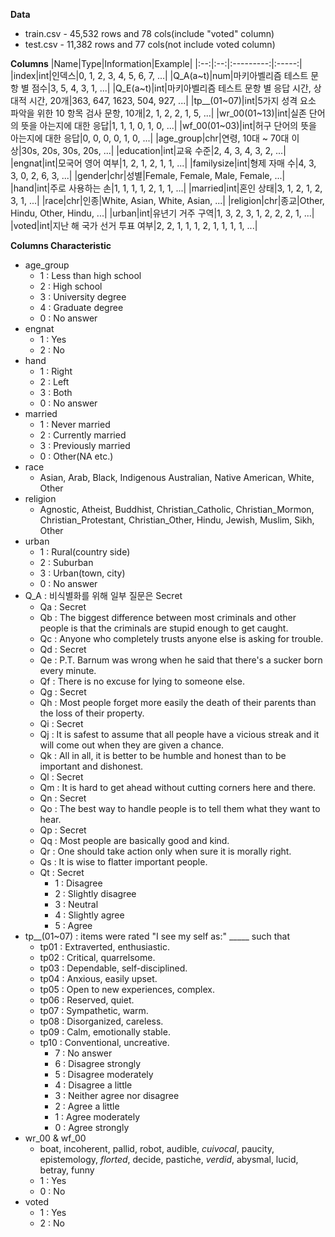 **Data**
* train.csv - 45,532 rows and 78 cols(include "voted" column)
* test.csv - 11,382 rows and 77 cols(not include voted column)  

**Columns**
|Name|Type|Information|Example|
|:--:|:--:|:---------:|:-----:|
|index|int|인덱스|0, 1, 2, 3, 4, 5, 6, 7, ...|
|Q_A(a~t)|num|마키아벨리즘 테스트 문항 별 점수|3, 5, 4, 3, 1, ...|
|Q_E(a~t)|int|마키아벨리즘 테스트 문항 별 응답 시간, 상대적 시간, 20개|363, 647, 1623, 504, 927, ...|
|tp__(01~07)|int|5가지 성격 요소 파악을 위한 10 항목 검사 문항, 10개|2, 1, 2, 2, 1, 5, ...|
|wr_00(01~13)|int|실존 단어의 뜻을 아는지에 대한 응답|1, 1, 1, 0, 1, 0, ...|
|wf_00(01~03)|int|허구 단어의 뜻을 아는지에 대한 응답|0, 0, 0, 0, 1, 0, ...|
|age_group|chr|연령, 10대 ~ 70대 이상|30s, 20s, 30s, 20s, ...|
|education|int|교육 수준|2, 4, 3, 4, 3, 2, ...|
|engnat|int|모국어 영어 여부|1, 2, 1, 2, 1, 1, ...|
|familysize|int|형제 자매 수|4, 3, 3, 0, 2, 6, 3, ...|
|gender|chr|성별|Female, Female, Male, Female, ...|
|hand|int|주로 사용하는 손|1, 1, 1, 1, 2, 1, 1, ...|
|married|int|혼인 상태|3, 1, 2, 1, 2, 3, 1, ...|
|race|chr|인종|White, Asian, White, Asian, ...|
|religion|chr|종교|Other, Hindu, Other, Hindu, ...|
|urban|int|유년기 거주 구역|1, 3, 2, 3, 1, 2, 2, 2, 1, ...|
|voted|int|지난 해 국가 선거 투표 여부|2, 2, 1, 1, 1, 2, 1, 1, 1, 1, ...|

**Columns Characteristic**
- age_group  
  - 1 : Less than high school  
  - 2 : High school  
  - 3 : University degree  
  - 4 : Graduate degree  
  - 0 : No answer  
- engnat
  - 1 : Yes  
  - 2 : No  
- hand  
  - 1 : Right  
  - 2 : Left  
  - 3 : Both  
  - 0 : No answer  
- married  
  - 1 : Never married  
  - 2 : Currently married  
  - 3 : Previously married  
  - 0 : Other(NA etc.)
- race  
  - Asian, Arab, Black, Indigenous Australian, Native American, White, Other
- religion  
  - Agnostic, Atheist, Buddhist, Christian_Catholic, Christian_Mormon, Christian_Protestant, Christian_Other, Hindu, Jewish, Muslim, Sikh, Other
- urban
  - 1 : Rural(country side)
  - 2 : Suburban
  - 3 : Urban(town, city)
  - 0 : No answer
- Q_A : 비식별화를 위해 일부 질문은 Secret  
  - Qa : Secret
  - Qb : The biggest difference between most criminals and other people is that the criminals are stupid enough to get caught.
  - Qc : Anyone who completely trusts anyone else is asking for trouble.
  - Qd : Secret
  - Qe : P.T. Barnum was wrong when he said that there's a sucker born every minute.
  - Qf : There is no excuse for lying to someone else.
  - Qg : Secret
  - Qh : Most people forget more easily the death of their parents than the loss of their property.
  - Qi : Secret
  - Qj : It is safest to assume that all people have a vicious streak and it will come out when they are given a chance.
  - Qk : All in all, it is better to be humble and honest than to be important and dishonest.
  - Ql : Secret
  - Qm : It is hard to get ahead without cutting corners here and there.
  - Qn : Secret
  - Qo : The best way to handle people is to tell them what they want to hear.
  - Qp : Secret
  - Qq : Most people are basically good and kind.
  - Qr : One should take action only when sure it is morally right.
  - Qs : It is wise to flatter important people.
  - Qt : Secret
    - 1 : Disagree
    - 2 : Slightly disagree
    - 3 : Neutral
    - 4 : Slightly agree
    - 5 : Agree
- tp__(01~07) : items were rated "I see my self as:" _____ such that
  - tp01 : Extraverted, enthusiastic.
  - tp02 : Critical, quarrelsome.
  - tp03 : Dependable, self-disciplined.
  - tp04 : Anxious, easily upset.
  - tp05 : Open to new experiences, complex.
  - tp06 : Reserved, quiet.
  - tp07 : Sympathetic, warm.
  - tp08 : Disorganized, careless.
  - tp09 : Calm, emotionally stable.
  - tp10 : Conventional, uncreative.
    - 7 : No answer
    - 6 : Disagree strongly
    - 5 : Disagree moderately
    - 4 : Disagree a little
    - 3 : Neither agree nor disagree
    - 2 : Agree a little
    - 1 : Agree moderately
    - 0 : Agree strongly
- wr_00 & wf_00
  - boat, incoherent, pallid, robot, audible, *cuivocal*, paucity, epistemology, *florted*, decide, pastiche, *verdid*, abysmal, lucid, betray, funny
  - 1 : Yes
  - 0 : No
- voted
  - 1 : Yes
  - 2 : No
